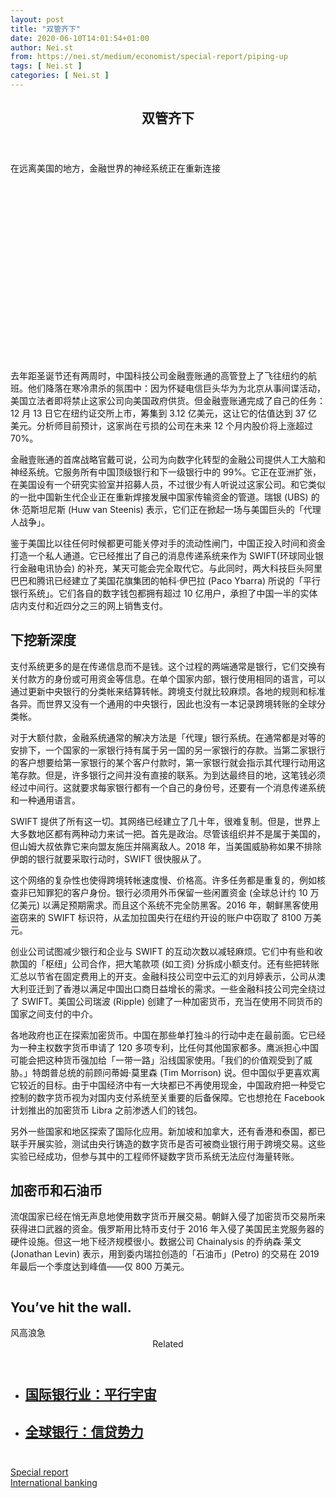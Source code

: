 ```yaml
---
layout: post
title: "双管齐下"
date: 2020-06-10T14:01:54+01:00
author: Nei.st
from: https://nei.st/medium/economist/special-report/piping-up
tags: [ Nei.st ]
categories: [ Nei.st ]
---
```


<article class="post-20741 post type-post status-publish format-standard hentry category-special-report tag-international-banking" id="post-20741">
 <header class="page-header medium Archives">
  <div class="page-header__image">
  </div>
  <div class="page-header__content">
   <h1 class="page-title text-align-center">
    双管齐下
   </h1>
  </div>
 </header>
 <div class="entry-content aesop-entry-content" id="post-20741-content">
  <link as="font" crossorigin="anonymous" href="//cdn.jsdelivr.net/gh/0nd1jyU39XQ/_/glyph/font-face/0uIzqoZjSuJfvSBnvgXTcApMtcVhMcpr.woff" rel="preload" type="font/woff"/>
  <link as="font" crossorigin="anonymous" href="//cdn.jsdelivr.net/gh/0nd1jyU39XQ/_/glyph/font-face/1sTnSLZWDKucPX6SAk.woff" rel="preload" type="font/woff"/>
  <p class="blog-post__description">
   在远离美国的地方，金融世界的神经系统正在重新连接
  </p>
  <span id="more-20741">
  </span>
  <div class="navigation__primary-inner">
   <a class="economist__link-logo" href="//nei.st/medium/economist">
   </a>
  </div>
  <div class="container img component-image">
   <div class="aspectRatioPlaceholder" style="padding-bottom:56.25%;height: 0;">
    <div class="progressiveMedia" data-height="720" data-width="1280">
     <img alt="" class="progressiveMedia-image" data-src="https://cdn.jsdelivr.net/gh/0nd1jyU39XQ/_/img/1/20200509_SRD004_0.jpg" src="https://cdn.jsdelivr.net/gh/0nd1jyU39XQ/_/img/1/20200509_SRD004_0.jpg"/>
    </div>
   </div>
  </div>
  <p>
   去年距圣诞节还有两周时，中国科技公司金融壹账通的高管登上了飞往纽约的航班。他们降落在寒冷肃杀的氛围中：因为怀疑电信巨头华为为北京从事间谍活动，美国立法者即将禁止这家公司向美国政府供货。但金融壹账通完成了自己的任务：12 月 13 日它在纽约证交所上市，筹集到 3.12 亿美元，这让它的估值达到 37 亿美元。分析师目前预计，这家尚在亏损的公司在未来 12 个月内股价将上涨超过 70%。
  </p>
  <p>
   金融壹账通的首席战略官戴可说，公司为向数字化转型的金融公司提供人工大脑和神经系统。它服务所有中国顶级银行和下一级银行中的 99%。它正在亚洲扩张，在美国设有一个研究实验室并招募人员，不过很少有人听说过这家公司。和它类似的一批中国新生代企业正在重新焊接发展中国家传输资金的管道。瑞银 (UBS) 的休·范斯坦尼斯 (Huw van Steenis) 表示，它们正在掀起一场与美国巨头的「代理人战争」。
  </p>
  <p>
   鉴于美国比以往任何时候都更可能关停对手的流动性闸门，中国正投入时间和资金打造一个私人通道。它已经推出了自己的消息传递系统来作为 SWIFT(环球同业银行金融电讯协会) 的补充，某天可能会完全取代它。与此同时，两大科技巨头阿里巴巴和腾讯已经建立了美国花旗集团的帕科·伊巴拉 (Paco Ybarra) 所说的「平行银行系统」。它们各自的数字钱包都拥有超过 10 亿用户，承担了中国一半的实体店内支付和近四分之三的网上销售支付。
  </p>
  <h2>
   下挖新深度
  </h2>
  <p>
   支付系统更多的是在传递信息而不是钱。这个过程的两端通常是银行，它们交换有关付款方的身份或可用资金等信息。在单个国家内部，银行使用相同的语言，可以通过更新中央银行的分类帐来结算转帐。跨境支付就比较麻烦。各地的规则和标准各异。而世界又没有一个通用的中央银行，因此也没有一本记录跨境转账的全球分类帐。
  </p>
  <p>
   对于大额付款，金融系统通常的解决方法是「代理」银行系统。在通常都是对等的安排下，一个国家的一家银行持有属于另一国的另一家银行的存款。当第二家银行的客户想要给第一家银行的某个客户付款时，第一家银行就会指示其代理行动用这笔存款。但是，许多银行之间并没有直接的联系。为到达最终目的地，这笔钱必须经过中间行。这就要求每家银行都有一个自己的身份号，还要有一个消息传递系统和一种通用语言。
  </p>
  <div class="code-block code-block-1" style="margin: 8px 0; clear: both;">
   <div class="container ads_KbHEVhh8Rw">
    <div class="card card--blog post-sidebar">
     <div class="card-body">
      <div class="logo_ngcontent-kty-0">
      </div>
      <div class="iframe-blocker U6XAMK63Vh00WqvF2BacIQ">
       <div class="background-h60B">
       </div>
       <div class="WumZiPCS4MeMw4pxQ">
       </div>
      </div>
     </div>
     <div class="card-footer">
      <div class="card-footer-wrapper" layout="row bottom-left">
      </div>
     </div>
    </div>
   </div>
  </div>
  <p>
   SWIFT 提供了所有这一切。其网络已经建立了几十年，很难复制。但是，世界上大多数地区都有两种动力来试一把。首先是政治。尽管该组织并不是属于美国的，但山姆大叔依靠它来向盟友施压并隔离敌人。2018 年，当美国威胁称如果不排除伊朗的银行就要采取行动时，SWIFT 很快服从了。
  </p>
  <p>
   这个网络的复杂性也使得跨境转帐速度慢、价格高。许多任务都是重复的，例如核查非已知罪犯的客户身份。银行必须用外币保留一些闲置资金 (全球总计约 10 万亿美元) 以满足预期需求。而且这个系统不完全防黑客。2016 年，朝鲜黑客使用盗窃来的 SWIFT 标识符，从孟加拉国央行在纽约开设的账户中窃取了 8100 万美元。
  </p>
  <p>
   创业公司试图减少银行和企业与 SWIFT 的互动次数以减轻麻烦。它们中有些和收款国的「枢纽」公司合作，把大笔款项 (如工资) 分拆成小额支付。还有些把转账汇总以节省在固定费用上的开支。金融科技公司空中云汇的刘月婷表示，公司从澳大利亚迁到了香港以满足中国出口商日益增长的需求。一些金融科技公司完全绕过了 SWIFT。美国公司瑞波 (Ripple) 创建了一种加密货币，充当在使用不同货币的国家之间支付的中介。
  </p>
  <p>
   各地政府也正在探索加密货币。中国在那些单打独斗的行动中走在最前面。它已经为一种主权数字货币申请了 120 多项专利，比任何其他国家都多。鹰派担心中国可能会把这种货币强加给「一带一路」沿线国家使用。「我们的价值观受到了威胁。」特朗普总统的前顾问蒂姆·莫里森 (Tim Morrison) 说。但中国似乎更喜欢离它较近的目标。由于中国经济中有一大块都已不再使用现金，中国政府把一种受它控制的数字货币视为对国内支付系统至关重要的后备保障。它也想抢在 Facebook 计划推出的加密货币 Libra 之前渗透人们的钱包。
  </p>
  <p>
   另外一些国家和地区探索了国际化应用。新加坡和加拿大，还有香港和泰国，都已联手开展实验，测试由央行铸造的数字货币是否可被商业银行用于跨境交易。这些实验已经成功，但参与其中的工程师怀疑数字货币系统无法应付海量转账。
  </p>
  <h2>
   加密币和石油币
  </h2>
  <p>
   流氓国家已经在悄无声息地使用数字货币开展交易。朝鲜入侵了加密货币交易所来获得进口武器的资金。俄罗斯用比特币支付于 2016 年入侵了美国民主党服务器的硬件设施。但这一地下经济规模很小。数据公司 Chainalysis 的乔纳森·莱文 (Jonathan Levin) 表示，用到委内瑞拉创造的「石油币」(Petro) 的交易在 2019 年最后一个季度达到峰值——仅 800 万美元。
  </p>
  <div class="code-block code-block-1" style="margin: 8px 0; clear: both;">
   <div class="container ads_KbHEVhh8Rw">
    <div class="card card--blog post-sidebar">
     <div class="card-body">
      <div class="logo_ngcontent-kty-0">
      </div>
      <div class="iframe-blocker U6XAMK63Vh00WqvF2BacIQ">
       <div class="background-h60B">
       </div>
       <div class="WumZiPCS4MeMw4pxQ">
       </div>
      </div>
     </div>
     <div class="card-footer">
      <div class="card-footer-wrapper" layout="row bottom-left">
      </div>
     </div>
    </div>
   </div>
  </div>
  <div class="aesop-content-comp-wrap aesop-content-comp-columns-1" id="aesop-content-component">
   <div class="container img gfw edge">
    <div class="BarrierFailsafe__fullBarrier___2bFWd">
     <div class="aspectRatioPlaceholder nykpaywall">
      <div class="progressiveMedia" data-height="880" data-width="1040">
       <img alt="" class="progressiveMedia-image lazyload" data-src="https://cdn.jsdelivr.net/gh/0nd1jyU39XQ/_/img/1/full-desktop@2x.png" src="https://cdn.jsdelivr.net/gh/0nd1jyU39XQ/_/img/1/full-desktop@2x.png"/>
      </div>
     </div>
     <h1 class="BarrierFailsafe__header___1VGQh">
      You’ve hit the wall.
     </h1>
     <div class="BarrierFailsafe__body___2hQxl">
      风高浪急
      <a class="wdAUwEkxSXQjBoQ" href="https://nei.st/medium/j2c6srlbezlceyrdintsxq" rel="noopener noreferrer nofollow" target="_blank">
       <span class="svgIcon svgIcon--questionMark svgIcon--19px">
       </span>
      </a>
     </div>
    </div>
   </div>
  </div>
  <section class="jsx-1092709871 collection">
   <header class="jsx-1092709871 container">
    <span class="jsx-65431776 text-icon text-right size-md spacing-xxtight weight-medium">
     <span class="jsx-65431776 text">
      <span class="jsx-1092709871">
       Related
      </span>
     </span>
    </span>
   </header>
   <ul class="jsx-1092709871 collection-list">
    <li class="jsx-1092709871">
     <section class="jsx-2013367371 container">
      <div class="jsx-2013367371 content no-cover type-collection">
       <div class="jsx-2013367371 left">
        <a class="jsx-2013367371" href="https://nei.st/medium/economist/special-report/parallel-universe">
         <h2 class="jsx-2996311878 sidebar">
          国际银行业：平行宇宙
         </h2>
        </a>
       </div>
      </div>
     </section>
    </li>
    <li class="jsx-1092709871">
     <section class="jsx-2013367371 container">
      <div class="jsx-2013367371 content no-cover type-collection">
       <div class="jsx-2013367371 left">
        <a class="jsx-2013367371" href="https://nei.st/medium/economist/special-report/credit-clout">
         <h2 class="jsx-2996311878 sidebar">
          全球银行：信贷势力
         </h2>
        </a>
       </div>
      </div>
     </section>
    </li>
   </ul>
  </section>
  <div class="container ag ah">
   <div class="fe n el">
    <a class="dt du bn bo bp bq br bs bt bu dv dw bx by dx dy" href="https://nei.st/medium/economist?source=https://www.economist.com/special-report/2020/05/07/the-financial-worlds-nervous-system-is-being-rewired" rel="noopener noreferrer nofollow" target="_blank">
     <div class="c ff fg ag ah fh el fi fj ce fk fl fm fn fo fp fq fr fs ft fu">
      <div class="bs em en eo ep eq fv ah fw fg ag bm eu fx q fy fz p ac">
      </div>
     </div>
    </a>
   </div>
  </div>
  <div class="code-block code-block-2" style="margin: 8px 0; clear: both;">
   <br/>
   <div class="container ads_KbHEVhh8Rw">
    <div class="card card--blog post-sidebar">
     <div class="card-body">
      <div class="logo_ngcontent-kty-0">
      </div>
      <div class="iframe-blocker U6XAMK63Vh00WqvF2BacIQ">
       <div class="background-h60B">
       </div>
       <div class="WumZiPCS4MeMw4pxQ">
       </div>
      </div>
     </div>
     <div class="card-footer">
      <div class="card-footer-wrapper" layout="row bottom-left">
      </div>
     </div>
    </div>
   </div>
  </div>
 </div>
 <footer class="entry-footer">
  <div class="categories icon-link">
   <a href="https://nei.st/category/medium/economist/special-report" rel="category tag">
    Special report
   </a>
  </div>
  <div class="tags icon-link">
   <a href="https://nei.st/tag/international-banking" rel="tag">
    International banking
   </a>
  </div>
 </footer>
</article>

